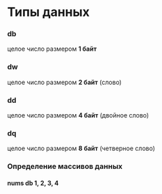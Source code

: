 # Типы данных

### db
целое число размером **1 байт**

### dw
целое число размером **2 байт** (слово)

### dd
целое число размером **4 байт** (двойное слово)

### dq
целое число размером **8 байт** (четверное слово)

### Определение массивов данных
#### nums db 1, 2, 3, 4

